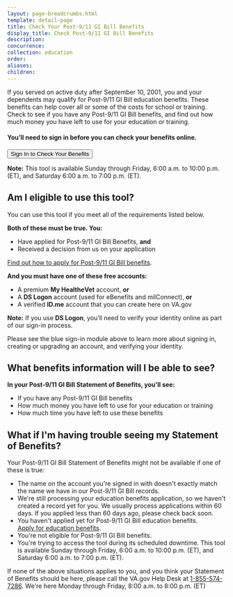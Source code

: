 ```yaml
---
layout: page-breadcrumbs.html
template: detail-page
title: Check Your Post-9/11 GI Bill Benefits
display_title: Check Post-9/11 GI Bill Benefits
description:
concurrence:
collection: education
order: 
aliases:  
children:
---
```

<div itemscope itemtype="http://schema.org/FAQPage">
<div itemprop="description" class="va-introtext">

If you served on active duty after September 10, 2001, you and your dependents may qualify for Post-9/11 GI Bill education benefits. These benefits can help cover all or some of the costs for school or training. Check to see if you have any Post-9/11 GI Bill benefits, and find out how much money you have left to use for your education or training. 

</div>

<div class="va-sign-in-alert usa-alert usa-alert-info">
  <div class="usa-alert-body">
    <h4 class="usa-alert-heading">You’ll need to sign in before you can check your benefits online.</h4>
    <p class="usa-alert-text">
      <button class="usa-button-primary">Sign In to Check Your Benefits</button>
    </p>
  </div>
</div>

**Note:** This tool is available Sunday through Friday, 6:00 a.m. to 10:00 p.m. (ET), and Saturday 6:00 a.m. to 7:00 p.m. (ET).

<h2 itemprop="name">Am I eligible to use this tool?</h2>
<div itemprop="acceptedAnswer" itemscope itemtype="http://schema.org/Answer">
<div itemprop="text">

You can use this tool if you meet all of the requirements listed below.

**Both of these must be true. You:**

- Have applied for Post-9/11 GI Bill Benefits, **and**
- Received a decision from us on your application

[Find out how to apply for Post-9/11 GI Bill benefits](https://www.vets.gov/education/apply/).

**And you must have one of these free accounts:**

- A premium **My Health<em>e</em>Vet** account, **or**
- A **DS Logon** account (used for eBenefits and milConnect), **or**
- A verified **ID.me** account that you can create here on VA.gov

**Note:** If you use **DS Logon**, you’ll need to verify your identity online as part of our sign-in process.

Please see the blue sign-in module above to learn more about signing in, creating or upgrading an account, and verifying your identity.

</div>
</div>
</div>

<h2 itemprop="name">What benefits information will I be able to see?</h2>
<div itemprop="acceptedAnswer" itemscope itemtype="http://schema.org/Answer">
<div itemprop="text">

**In your Post-9/11 GI Bill Statement of Benefits, you'll see:**
- If you have any Post-9/11 GI Bill benefits
- How much money you have left to use for your education or training
- How much time you have left to use these benefits

</div>
</div>
</div>

<h2 itemprop="name">What if I'm having trouble seeing my Statement of Benefits?</h2>
<div itemprop="acceptedAnswer" itemscope itemtype="http://schema.org/Answer">
<div itemprop="text">

Your Post-9/11 GI Bill Statement of Benefits might not be available if one of these is true:

- The name on the account you're signed in with doesn't exactly match the name we have in our Post-9/11 GI Bill records.
- We're still processing your education benefits application, so we haven't created a record yet for you. We usually process applications within 60 days. If you applied less than 60 days ago, please check back soon.
- You haven't applied yet for Post-9/11 GI Bill education benefits. <br>
[Apply for education benefits](/education/apply/).
- You're not eligible for Post-9/11 GI Bill benefits.
- You're trying to access the tool during its scheduled downtime. This tool is available Sunday through Friday, 6:00 a.m. to 10:00 p.m. (ET), and Saturday 6:00 a.m. to 7:00 p.m. (ET).

If none of the above situations applies to you, and you think your Statement of Benefits should be here, please call the VA.gov Help Desk at <a href="tel:+18555747286">1-855-574-7286</a>. We're here Monday through Friday, 8:00 a.m. to 8:00 p.m. (ET)

</div>
</div>
</div>
</div>
